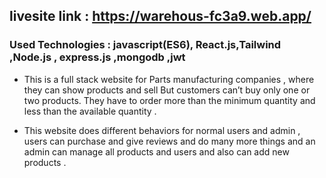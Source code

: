 ## livesite link : https://warehous-fc3a9.web.app/



### Used Technologies : javascript(ES6), React.js,Tailwind ,Node.js , express.js ,mongodb ,jwt

- This is a full stack website for Parts manufacturing companies , where they can show products and sell But customers can’t buy only one or two products. They have to order more than the minimum quantity and less than the available quantity .

- This website does different behaviors for normal users and admin , users can purchase and give reviews and do many more things and an admin can manage all products and users and also can add new products .